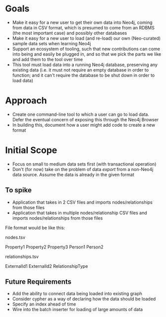 # Goals

* Make it easy for a new user to get their own data into Neo4j, coming from data in CSV format, which is presumed to come from an RDBMS (the most important case) and possibly other databases
* Make it easy for a new user to load (and re-load) our own (Neo-curated) sample data sets when learning Neo4j
* Support an ecosystem of tooling, such that new contributions can come into being and easily be plugged in, and so that we pick the parts we like and add them to the tool over time
* This tool must load data into a running Neo4j database, preserving any existing data (i.e. it must not require an empty database in order to function; and it can't require the database to be shut down in order to load data)

# Approach

* Create one command-line tool to which a user can go to load data. Defer the eventual concern of exposing this through the Neo4j Browser
* In building this, document how a user might add code to create a new format

# Initial Scope

* Focus on small to medium data sets first (with transactional operation)
*  Don't (for now) take on the problem of data *export* from a non-Neo4j data source. Assume the data is already in the given format

## To spike

* Application that takes in 2 CSV files and imports nodes/relationships from those files
* Application that takes in multiple nodes/relationship CSV files and imports nodes/relationships from those files

File format would be like this:

nodes.tsv

Property1	Property2	Property3
Person1
Person2

relationships.tsv

ExternalId1	ExternalId2	RelationshipType




## Future Requirements

* Add the ability to connect data being loaded into existing graph
* Consider cypher as a way of declaring how the data should be loaded
* Specify an index ahead of time
* Wire into the batch inserter for loading of large amounts of data